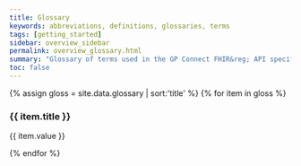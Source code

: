 ```yaml
---
title: Glossary
keywords: abbreviations, definitions, glossaries, terms
tags: [getting_started]
sidebar: overview_sidebar
permalink: overview_glossary.html
summary: "Glossary of terms used in the GP Connect FHIR&reg; API specification"
toc: false
---
```


{% assign gloss = site.data.glossary | sort:'title' %}
{% for item in gloss %}

### {{ item.title }} ###
{{ item.value }}

{% endfor %}

